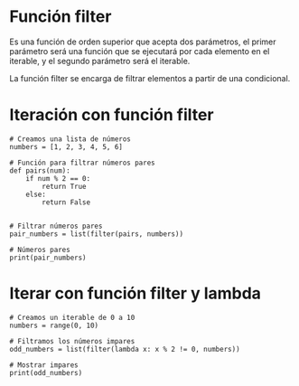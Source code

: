 # Función filter

Es una función de orden superior que acepta dos parámetros, el primer parámetro será una función que se ejecutará por cada elemento en el iterable, y el segundo parámetro será el iterable.

La función filter se encarga de filtrar elementos a partir de una condicional.

# Iteración con función filter

```$
# Creamos una lista de números
numbers = [1, 2, 3, 4, 5, 6]

# Función para filtrar números pares
def pairs(num):
    if num % 2 == 0:
        return True
    else:
        return False


# Filtrar números pares
pair_numbers = list(filter(pairs, numbers))

# Números pares
print(pair_numbers)
```

# Iterar con función filter y lambda

```$
# Creamos un iterable de 0 a 10
numbers = range(0, 10)

# Filtramos los números impares
odd_numbers = list(filter(lambda x: x % 2 != 0, numbers))

# Mostrar impares
print(odd_numbers)
```
